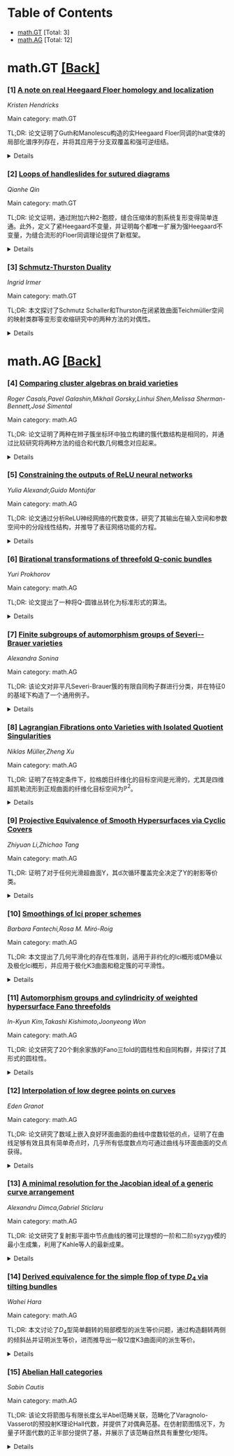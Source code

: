 <div id=toc></div>

# Table of Contents

- [math.GT](#math.GT) [Total: 3]
- [math.AG](#math.AG) [Total: 12]


<div id='math.GT'></div>

# math.GT [[Back]](#toc)

### [1] [A note on real Heegaard Floer homology and localization](https://arxiv.org/abs/2508.03897)
*Kristen Hendricks*

Main category: math.GT

TL;DR: 论文证明了Guth和Manolescu构造的实Heegaard Floer同调的hat变体的局部化谱序列存在，并将其应用于分支双覆盖和强可逆纽结。


<details>
  <summary>Details</summary>
Motivation: 研究实Heegaard Floer同调的局部化谱序列，并探索其在分支双覆盖和强可逆纽结中的应用。

Method: 利用实Lagrangian Floer同调在精确辛流形中的构造，结合反辛对合。

Result: 证明了局部化谱序列的存在性，并成功应用于分支双覆盖和强可逆纽结。

Conclusion: 该构造对辛几何学家具有独立意义，为相关领域提供了新的工具。

Abstract: We prove the existence of a localization spectral sequence for the hat
variant of Guth and Manolescu's recent construction of real Heegaard Floer
homology, and apply it to branched double covers and strongly invertible knots.
Our construction applies to real Lagrangian Floer homology in exact symplectic
manifolds equipped with anti-symplectic involutions more generally, and may be
of independent interest to symplectic geometers.

</details>


### [2] [Loops of handleslides for sutured diagrams](https://arxiv.org/abs/2508.04042)
*Qianhe Qin*

Main category: math.GT

TL;DR: 论文证明，通过附加六种2-胞腔，缝合压缩体的割系统复形变得简单连通。此外，定义了紧Heegaard不变量，并证明每个都唯一扩展为强Heegaard不变量，为缝合流形的Floer同调理论提供了新框架。


<details>
  <summary>Details</summary>
Motivation: 研究缝合压缩体的割系统复形的拓扑性质，并探索其在Floer同调理论中的应用。

Method: 通过附加六种2-胞腔使割系统复形简单连通，定义并扩展紧Heegaard不变量。

Result: 证明了割系统复形的简单连通性，并建立了强Heegaard不变量的唯一性。

Conclusion: 为缝合流形的Floer同调理论提供了新的自然性证明框架。

Abstract: We prove that the cut-system complex of a sutured compression body, with
vertices representing cut-systems and edges corresponding to handleslides,
becomes simply connected when six kinds of 2-cells are attached. Moreover, we
define tight Heegaard invariants and show that each admits a unique extension
to a strong Heegaard invariant. This gives a new framework for proving
naturality results for Floer homology theories associated to sutured manifolds.

</details>


### [3] [Schmutz-Thurston Duality](https://arxiv.org/abs/2508.04587)
*Ingrid Irmer*

Main category: math.GT

TL;DR: 本文探讨了Schmutz Schaller和Thurston在闭紧致曲面Teichmüller空间的映射类群等变形变收缩研究中的两种方法的对偶性。


<details>
  <summary>Details</summary>
Motivation: 研究Schmutz Schaller和Thurston在Teichmüller空间变形收缩中的不同方法，揭示它们的对偶关系。

Method: 分析Schmutz Schaller和Thurston的两种不同方法，探讨其数学结构和理论框架的对偶性。

Result: 发现两种方法在Teichmüller空间的映射类群等变形变收缩研究中具有对偶性。

Conclusion: Schmutz Schaller和Thurston的方法在Teichmüller空间研究中是对偶的，为相关领域提供了新的视角。

Abstract: Two people who pioneered the study of mapping class group-equivariant
deformation retractions of Teichm\"uller space of closed compact surfaces are
Schmutz Schaller and Thurston. This paper studies how the two different
approaches are dual to each other.

</details>


<div id='math.AG'></div>

# math.AG [[Back]](#toc)

### [4] [Comparing cluster algebras on braid varieties](https://arxiv.org/abs/2508.03816)
*Roger Casals,Pavel Galashin,Mikhail Gorsky,Linhui Shen,Melissa Sherman-Bennett,José Simental*

Main category: math.AG

TL;DR: 论文证明了两种在辫子簇坐标环中独立构建的簇代数结构是相同的，并通过比较研究将两种方法的组合和代数几何概念对应起来。


<details>
  <summary>Details</summary>
Motivation: 研究辫子簇的簇代数结构，以统一和推广现有的数学结构，如双Bruhat细胞和Richardson簇。

Method: 使用编织和Deodhar几何两种独立方法构建辫子簇的簇代数结构，并进行比较研究。

Result: 证明两种簇代数结构相同，并将两种方法的组合和代数几何概念对应起来。

Conclusion: 通过统一两种方法，为辫子簇的簇代数结构提供了更深入的理解和推广。

Abstract: Braid varieties parametrize linear configurations of flags with
transversality conditions dictated by positive braids. They include and
generalize reduced double Bruhat cells, positroid varieties, open Bott-Samelson
varieties, and Richardson varieties, among others. Recently, two cluster
algebra structures were independently constructed in the coordinate rings of
braid varieties: one using weaves and the other using Deodhar geometry. The
main result of the article is that these two cluster algebras coincide. More
generally, our comparative study matches the different concepts and results
from each approach to the other, both on the combinatorial and algebraic
geometric aspects.

</details>


### [5] [Constraining the outputs of ReLU neural networks](https://arxiv.org/abs/2508.03867)
*Yulia Alexandr,Guido Montúfar*

Main category: math.AG

TL;DR: 论文通过分析ReLU神经网络的代数变体，研究了其输出在输入空间和参数空间中的分段线性结构，并推导了表征网络功能的方程。


<details>
  <summary>Details</summary>
Motivation: 探索ReLU神经网络的代数结构，以更深入地理解其表达能力和结构特性。

Method: 通过分析网络输出在激活区域内的秩约束，推导多项式方程，并研究变体达到预期维度的条件。

Result: 得出了表征ReLU网络功能的方程，并提供了关于其表达能力的见解。

Conclusion: 研究揭示了ReLU网络的代数特性，为理解其表达和结构提供了新视角。

Abstract: We introduce a class of algebraic varieties naturally associated with ReLU
neural networks, arising from the piecewise linear structure of their outputs
across activation regions in input space, and the piecewise multilinear
structure in parameter space. By analyzing the rank constraints on the network
outputs within each activation region, we derive polynomial equations that
characterize the functions representable by the network. We further investigate
conditions under which these varieties attain their expected dimension,
providing insight into the expressive and structural properties of ReLU
networks.

</details>


### [6] [Birational transformations of threefold $\mathbf{Q}$-conic bundles](https://arxiv.org/abs/2508.03892)
*Yuri Prokhorov*

Main category: math.AG

TL;DR: 论文提出了一种将Q-圆锥丛转化为标准形式的算法。


<details>
  <summary>Details</summary>
Motivation: 研究Q-圆锥丛的性质及其标准形式的转换方法。

Method: 通过算法将Q-圆锥丛转化为其标准形式。

Result: 成功实现了Q-圆锥丛的标准形式转换。

Conclusion: 该算法为研究Q-圆锥丛提供了有效的工具。

Abstract: A $\mathbf{Q}$-conic bundle is a contraction $f: X\to Z$ of a
three-dimensional algebraic variety $X$ to a surface~$Z$ such that the
variety~$X$ has only terminal $\mathbf{Q}$-factorial singularities, the
anticanonical divisor $-K_X$ is~$f$-ample, and $\uprho(X/Z)=1$. We provide an
algorithm to transform a $\mathbf{Q}$-conic bundle to its standard form.

</details>


### [7] [Finite subgroups of automorphism groups of Severi--Brauer varieties](https://arxiv.org/abs/2508.03916)
*Alexandra Sonina*

Main category: math.AG

TL;DR: 该论文对非平凡Severi-Brauer簇的有限自同构子群进行分类，并在特征0的基域下构造了一个通用例子。


<details>
  <summary>Details</summary>
Motivation: 研究非平凡Severi-Brauer簇的有限自同构子群，特别是在特征与素数p互斥的任意域上的分类问题。

Method: 分类有限子群，并在特征0的基域下构造通用例子，同时在正特征下提供弱意义的通用例子。

Result: 完成了有限子群的分类，并构造了特征0下的通用例子。

Conclusion: 论文成功分类了有限子群，并提供了通用例子，为相关研究提供了重要工具。

Abstract: We classify finite subgroups of automorphism groups of non-trivial
Severi--Brauer varieties of dimension $p-1$, where $p \ge 3$ is prime, over an
arbitrary field whose characteristic is coprime to $p$. In addition, we
construct a universal example in the case when the base field has
characteristic 0; that is, we exhibit a field of characteristic 0 together with
a non-trivial Severi--Brauer variety such that every finite subgroup allowed by
our classification acts on it. For positive characteristic, we provide
universal examples in a weaker sense.

</details>


### [8] [Lagrangian Fibrations onto Varieties with Isolated Quotient Singularities](https://arxiv.org/abs/2508.04135)
*Niklas Müller,Zheng Xu*

Main category: math.AG

TL;DR: 证明了在特定条件下，拉格朗日纤维化的目标空间是光滑的，尤其是四维超凯勒流形到正规曲面的纤维化目标空间为$\mathbb{P}^2$。


<details>
  <summary>Details</summary>
Motivation: 研究拉格朗日纤维化的几何性质，特别是目标空间的奇异性问题。

Method: 利用全纯辛流形和正规解析簇的性质，结合孤立商奇点的分析。

Result: 证明了目标空间在给定条件下是光滑的，并推广了Huybrechts--Xu和Ou的结果。

Conclusion: 拉格朗日纤维化的目标空间在特定条件下具有光滑性，为相关几何问题提供了新的视角。

Abstract: In this note, we show that if $f\colon M\rightarrow X$ is a germ of a
projective Lagrangian fibration from a holomorphic symplectic manifold $M$ onto
a normal analytic variety $X$ with isolated quotient singularities, then $X$ is
smooth. In particular, if $f\colon M\rightarrow X$ is a Lagrangian fibration
from a hyper-K\"ahler fourfold $M$ onto a normal surface $X$, then $X\cong
\mathbb{P}^2$, which recovers a recent result of Huybrechts--Xu and Ou.

</details>


### [9] [Projective Equivalence of Smooth Hypersurfaces via Cyclic Covers](https://arxiv.org/abs/2508.04336)
*Zhiyuan Li,Zhichao Tang*

Main category: math.AG

TL;DR: 证明了对于任何光滑超曲面Y，其d次循环覆盖完全决定了Y的射影等价类。


<details>
  <summary>Details</summary>
Motivation: 研究超曲面Y的几何性质及其在循环覆盖下的表现。

Method: 通过构造Y的d次循环覆盖，并分析其几何特性。

Result: 证明了循环覆盖可以完全表征Y的射影等价类。

Conclusion: 循环覆盖是研究超曲面射影等价性的有效工具。

Abstract: In this paper, we prove that for any smooth hypersurface $Y$ of degree $d$ in
$\mathbb{P}^{n+1}_k$, the cyclic $d$-fold cover $\widetilde{Y} \to
\mathbb{P}^{n+1}_k$ branched along $Y$ completely characterizes $Y$ up to
projective equivalence.

</details>


### [10] [Smoothings of lci proper schemes](https://arxiv.org/abs/2508.04343)
*Barbara Fantechi,Rosa M. Miró-Roig*

Main category: math.AG

TL;DR: 本文提出了几何平滑化的存在性准则，适用于非约化的lci概形或DM叠以及极化lci概形，并应用于极化K3曲面和稳定簇的可平滑性。


<details>
  <summary>Details</summary>
Motivation: 研究非约化几何对象的平滑化问题，扩展平滑化理论的应用范围。

Method: 提出几何平滑化的存在性准则，适用于lci概形、DM叠和极化lci概形。

Result: 给出了极化K3曲面和稳定簇的可平滑性判别准则。

Conclusion: 扩展了平滑化理论，为非约化几何对象提供了新的平滑化工具。

Abstract: We give criteria for the existence of geometric smoothings of a proper lci
scheme or a DM stack $X$ as well as for a polarized lci scheme $(X,L)$, without
assuming that $X$ is reduced. As applications, we give criteria for the
smoothability of polarized K3 surfaces and of stable varieties.

</details>


### [11] [Automorphism groups and cylindricity of weighted hypersurface Fano threefolds](https://arxiv.org/abs/2508.04367)
*In-Kyun Kim,Takashi Kishimoto,Joonyeong Won*

Main category: math.AG

TL;DR: 论文研究了20个剩余家族的Fano三fold的圆柱性和自同构群，并探讨了其形式的圆柱性。


<details>
  <summary>Details</summary>
Motivation: 了解剩余20个家族的Fano三fold的圆柱性和自同构群性质，填补现有研究的空白。

Method: 观察和分析20个家族中每个成员的圆柱性和自同构群，并研究其形式的圆柱性。

Result: 确定了这些成员的圆柱性和自同构群的具体性质。

Conclusion: 研究填补了Fano三fold家族性质的部分空白，为进一步研究提供了基础。

Abstract: It is well known that there are totally 130 deformation families of
quasi-smooth terminal weighted hypersurface Fano threefolds and all members
belonging to 95 families of Fano indices one are birationally rigid. Among
remaining $35$ families, $15$ families have the property that general members
are irrational, in particular, any of them has a finite automorphism group and
is not cylindrical. In the present paper, we will observe the cylindricity and
the full automorphism groups of every member in the remaining $20$ families.
Moreover, we deal with the cylindricity of their forms.

</details>


### [12] [Interpolation of low degree points on curves](https://arxiv.org/abs/2508.04426)
*Eden Granot*

Main category: math.AG

TL;DR: 论文研究了数域上嵌入良好环面曲面的曲线中度数较低的点，证明了在曲线足够有效且具有简单奇点时，几乎所有低度数点均可通过曲线与环面曲面的交点获得。


<details>
  <summary>Details</summary>
Motivation: 探讨数域上曲线中度数较低的点的性质及其与环面曲面几何的关系。

Method: 利用环面曲面的几何性质生成插值曲线，并结合曲线的有效性和奇点特性进行分析。

Result: 证明了在特定条件下，几乎所有低度数点可通过曲线与环面曲面的交点获得，并推广了Debarre和Klassen的结果。

Conclusion: 环面曲面几何为研究低度数点提供了有效工具，结果适用于更广泛的曲线和点度数情况。

Abstract: We study points of moderately low degree on a curve $C$ over a number field,
which is embedded on a nice toric surface $S$. Recently, Smith and Vogt related
the linear equivalence classes of such points to intersections of $C$ with
curves in the ambient surface. We show that when $C$ is sufficiently effective
and ample with simple singularities, all but finitely many sufficiently low
degree points are obtained via intersections of $C$ with curves in the ambient
surface $S$. Our methods make use of the toric geometry of the ambient surface
$S$ to produce curves which interpolate the low degree points on $C$.
Furthermore, we generalise a result by Debarre and Klassen to singular plane
curves and higher degrees of points.

</details>


### [13] [A minimal resolution for the Jacobian ideal of a generic curve arrangement](https://arxiv.org/abs/2508.04439)
*Alexandru Dimca,Gabriel Sticlaru*

Main category: math.AG

TL;DR: 论文研究了复射影平面中节点曲线的雅可比理想的一阶和二阶syzygy模的最小生成集，利用了Kahle等人的最新成果。


<details>
  <summary>Details</summary>
Motivation: 探讨节点曲线的雅可比理想的结构，为相关代数几何问题提供理论支持。

Method: 利用Kahle等人关于似然对应的结果，推导出雅可比理想的syzygy模的生成集，并给出显式公式。

Result: 得到了雅可比理想的一阶和二阶syzygy模的最小生成集，公式显式依赖于曲线不可约分量的方程。

Conclusion: 通过显式公式描述了节点曲线的雅可比理想的syzygy模结构，为后续研究提供了工具。

Abstract: We consider a nodal curve $C$ in the complex projective plane whose
irreducible components $C_i$ are smooth. A minimal set of generators $G$ for
the first and second syzygy modules of the Jacobian ideal of $C$ are described,
using recent results by Th. Kahle, H. Schenck, B. Sturmfels and M. Wiesmann on
the likelihood correspondence. The elements of $G$ have explicit formulas in
terms of the equations $f_i=0$ of the irreducible components $C_i$ of $C$.

</details>


### [14] [Derived equivalence for the simple flop of type $D_4$ via tilting bundles](https://arxiv.org/abs/2508.04579)
*Wahei Hara*

Main category: math.AG

TL;DR: 本文讨论了$D_4$型简单翻转的局部模型的派生等价问题，通过构造翻转两侧的倾斜丛并证明派生等价，进而推导出一般$12$度K3曲面间的派生等价。


<details>
  <summary>Details</summary>
Motivation: 研究$D_4$型简单翻转的派生等价问题，扩展对K3曲面派生等价的理解。

Method: 构造翻转两侧的倾斜丛，并利用这些丛证明派生等价。

Result: 证明了$D_4$型简单翻转的派生等价，并推导出一般$12$度K3曲面间的派生等价。

Conclusion: 该研究为理解K3曲面的派生等价提供了新的例证，尽管构造和分析倾斜丛的难度较大。

Abstract: The aim of this article is to discuss the derived equivalence problem for a
local model of the simple flop of type $D_4$, which was found by Kanemitsu.
First, tilting bundles on both sides of the flop are constructed, and then
those tilting bundles are applied to prove the derived equivalence. This
derived equivalence for the flop deduces derived equivalences between general
K3 surfaces of degree $12$. The study of this example of a flop is very similar
to the author's previous work for the simple of flop of type $G_2^{\dagger}$,
but the construction and the analysis of tilting bundles become harder.

</details>


### [15] [Abelian Hall categories](https://arxiv.org/abs/2508.04631)
*Sabin Cautis*

Main category: math.AG

TL;DR: 该论文将箭图与有限长度幺半Abel范畴关联，范畴化了Varagnolo-Vasserot的预投射K理论Hall代数，并提供了对偶典范基。在仿射箭图情况下，为量子环面代数的正半部分提供了基，并展示了该范畴自然具有重整化r矩阵。


<details>
  <summary>Details</summary>
Motivation: 研究箭图与代数结构的关系，特别是通过范畴化方法为预投射K理论Hall代数提供新的基和结构。

Method: 通过构造有限长度幺半Abel范畴，并分析其简单对象，为Hall代数提供对偶典范基。在仿射箭图情况下，进一步研究其与量子环面代数的关系。

Result: 成功构造了范畴化的Hall代数，并证明了其简单对象构成对偶典范基。在仿射箭图情况下，为正半量子环面代数提供了基，并发现该范畴具有重整化r矩阵。

Conclusion: 该工作为箭图与代数结构的联系提供了新的视角，特别是通过范畴化方法揭示了Hall代数和量子环面代数的基与结构性质。

Abstract: To a quiver we associate a finite length monoidal abelian category which
categorifies the corresponding preprojective K-theoretic Hall algebra of
Varagnolo-Vasserot. The simples in this category provide a (dual) canonical
basis of the Hall algebra. In particular, if the quiver is affine, this
provides a basis for the positive half of the corresponding quantum toroidal
algebra. We also show that this abelian category is naturally endowed with
renormalized r-matrices.

</details>
